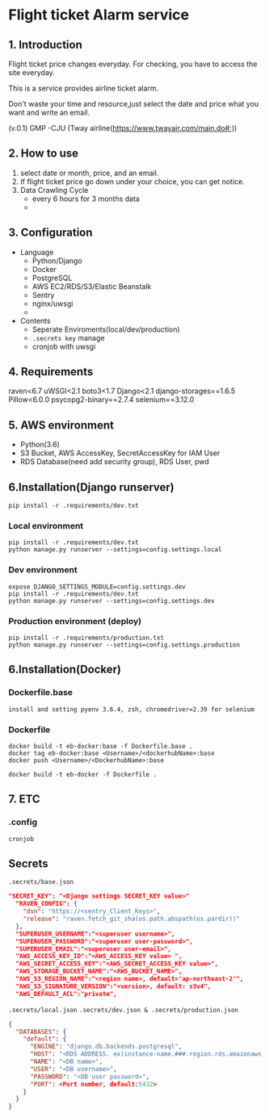 # Flight ticket Alarm service
## 1. Introduction
Flight ticket price changes everyday. For checking, you have to access the site everyday. 

This is a service provides airline ticket alarm. 

Don't waste your time and resource,just select the date and price what you want and write an email.

(v.0.1) GMP -CJU (Tway airline(https://www.twayair.com/main.do#;))

## 2. How to use 
1. select date or month, price, and an email.
2. If flight ticket price go down under your choice, you can get notice.
3. Data Crawling Cycle
    - every 6 hours for 3 months data
    - 
## 3. Configuration
- Language
    - Python/Django
    - Docker
    - PostgreSQL
    - AWS EC2/RDS/S3/Elastic Beanstalk
    - Sentry
    - nginx/uwsgi
    - 
- Contents
    - Seperate Enviroments(local/dev/production)
    - `.secrets key` manage
    - cronjob with uwsgi
## 4. Requirements
raven<6.7
uWSGI<2.1
boto3<1.7
Django<2.1
django-storages==1.6.5
Pillow<6.0.0
psycopg2-binary==2.7.4
selenium==3.12.0

## 5. AWS environment
- Python(3.6)
- S3 Bucket, AWS AccessKey, SecretAccessKey for IAM User
- RDS Database(need add security group), RDS User, pwd

## 6.Installation(Django runserver)
```
pip install -r .requirements/dev.txt
```

### Local environment
```
pip install -r .requirements/dev.txt
python manage.py runserver --settings=config.settings.local 
```
### Dev environment
```
expose DJANGO_SETTINGS_MODULE=config.settings.dev
pip install -r .requirements/dev.txt
python manage.py runserver --settings=config.settings.dev
```
### Production environment (deploy)
```
pip install -r .requirements/production.txt
python manage.py runserver --settings=config.settings.production
```

## 6.Installation(Docker)
### Dockerfile.base 
```
install and setting pyenv 3.6.4, zsh, chromedriver=2.39 for selenium
```
### Dockerfile 

```
docker build -t eb-docker:base -f Dockerfile.base .
docker tag eb-docker:base <Username>/<dockerhubName>:base
docker push <Username>/<DockerhubName>:base
```

```
docker build -t eb-docker -f Dockerfile .
```

## 7. ETC
### .config 
```
cronjob 
```
## Secrets
`.secrets/base.json`
```json
"SECRET_KEY": "<Django settings SECRET_KEY value>"
  "RAVEN_CONFIG": {
    "dsn": "https://<sentry_Client_Keys>",
    "release": "raven.fetch_git_sha(os.path.abspath(os.pardir))"
  },
  "SUPERUSER_USERNAME":"<superuser username>",
  "SUPERUSER_PASSWORD":"<superuser user-password>",
  "SUPERUSER_EMAIL":"<superuser user-email>",
  "AWS_ACCESS_KEY_ID":"<AWS_ACCESS_KEY value> ",
  "AWS_SECRET_ACCESS_KEY":"<AWS_SECRET_ACCESS_KEY value>",
  "AWS_STORAGE_BUCKET_NAME":"<AWS_BUCKET_NAME>",
  "AWS_S3_REGION_NAME":"<region name>, default='ap-northeast-2'",
  "AWS_S3_SIGNATURE_VERSION":"<version>, default: s3v4",
  "AWS_DEFAULT_ACL":"private",
```
`.secrets/local.json`
`.secrets/dev.json & .secrets/production.json`
```json
{
  "DATABASES": {
    "default": {
      "ENGINE": "django.db.backends.postgresql",
      "HOST": "<RDS ADDRESS. ex)instance-name.###.region.rds.amazonaws.com>",
      "NAME": "<DB name>",
      "USER": "<DB username>",
      "PASSWORD": "<DB user password>",
      "PORT": <Port number, default:5432>
    }
  }
}
```
